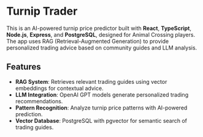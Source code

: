 # Turnip Trader

This is an AI-powered turnip price predictor built with **React**, **TypeScript**, **Node.js**, **Express**, and **PostgreSQL**, designed for Animal Crossing players. The app uses RAG (Retrieval-Augmented Generation) to provide personalized trading advice based on community guides and LLM analysis.

## Features

- **RAG System**: Retrieves relevant trading guides using vector embeddings for contextual advice.
- **LLM Integration**: OpenAI GPT models generate personalized trading recommendations.
- **Pattern Recognition**: Analyze turnip price patterns with AI-powered prediction.
- **Vector Database**: PostgreSQL with pgvector for semantic search of trading guides.